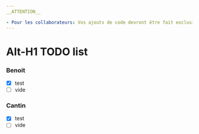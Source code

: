 ```yaml
---
__ATTENTION__

- Pour les collaborateurs: Vos ajouts de code devront être fait exclusivement sur des branches portant votre pseudo github.
---
```

# Alt-H1 TODO list

### Benoit
- [x] test
- [ ] vide

### Cantin
- [x] test
- [ ] vide
